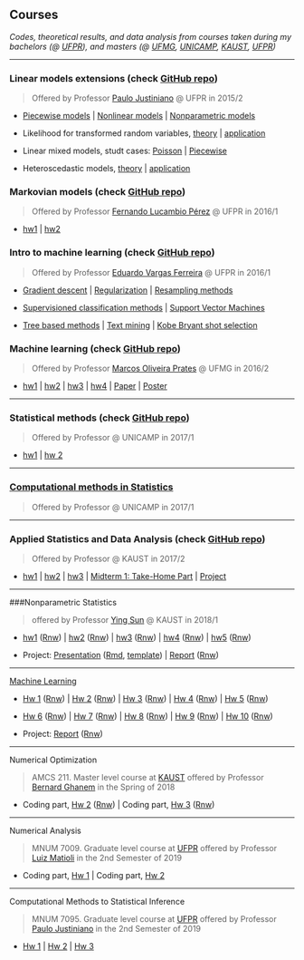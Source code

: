 ## Courses

*Codes, theoretical results, and data analysis from courses taken during
my bachelors (@ [UFPR](http://www.est.ufpr.br/index.html)), and masters
(@ [UFMG](http://www.est.ufmg.br/portal/),
[UNICAMP](https://www.ime.unicamp.br/pos-graduacao/estatistica),
[KAUST](https://cemse.kaust.edu.sa/stat),
[UFPR](http://www.prppg.ufpr.br/ppgmne/))*

***

### Linear models extensions (check [GitHub repo](https://github.com/henriquelaureano/lme15))

> Offered by Professor
> [Paulo Justiniano](https://bit.ly/3hurNG3)
> @ UFPR in 2015/2

+ [Piecewise models](lme15/piecewise.html) |
  [Nonlinear models](lme15/nls.html) |
  [Nonparametric models](lme15/nonparametric.html)

+ Likelihood for transformed random variables,
  [theory](lme15/likelihood/theory.html) |
  [application](lme15/likelihood/application.html)

+ Linear mixed models, studt cases: 
  [Poisson](lme15/lmm/poisson.html) |
  [Piecewise](lme15/lmm/piecewise.html)

+ Heteroscedastic models,
  [theory](lme15/hetero/theory.html) |
  [application](lme15/hetero/application.html)


### Markovian models (check [GitHub repo](https://github.com/henriquelaureano/markov16))

> Offered by Professor
> [Fernando Lucambio Pérez](https://docs.ufpr.br/~lucambio/)
> @ UFPR in 2016/1

+ [hw1](markov16/hw1.pdf) |
  [hw2](markov16/hw2.pdf)

### Intro to machine learning (check [GitHub repo](https://github.com/henriquelaureano/intro2ml))

> Offered by Professor
> [Eduardo Vargas Ferreira](https://eduardoleg.github.io/)
> @ UFPR in 2016/1

+ [Gradient descent](intro2ml/grad-desc/) |
  [Regularization](intro2ml/regularization.html) |
  [Resampling methods](intro2ml/resampling.html)

+ [Supervisioned classification methods](intro2ml/supervisioned.html) |
  [Support Vector Machines](intro2ml/svm.html)
  
+ [Tree based methods](intro2ml/tree.html) |
  [Text mining](intro2ml/textmining.html) |
  [Kobe Bryant shot selection](intro2ml/kobe.html)

### Machine learning (check [GitHub repo](https://github.com/henriquelaureano/ml-ufmg))

> Offered by Professor
> [Marcos Oliveira Prates](http://www.est.ufmg.br/~marcosop/)
> @ UFMG in 2016/2

+ [hw1](ml-ufmg/hw1.pdf) |
  [hw2](ml-ufmg/hw2.pdf) |
  [hw3](ml-ufmg/hw3.pdf) |
  [hw4](ml-ufmg/hw4.pdf) |
  [Paper](ml-ufmg/paper.pdf) |
  [Poster](ml-ufmg/poster.pdf)

***

### Statistical methods (check [GitHub repo](https://github.com/henriquelaureano/mi404-statistical_methods))

> Offered by Professor
> []()
> @ UNICAMP in 2017/1

+ [hw1](stat_methods/hw1.pdf) |
  [hw 2](stat_methods/hw2.pdf)

***

### [Computational methods in Statistics](cms/)

> Offered by Professor
> []()
> @ UNICAMP in 2017/1

***

### Applied Statistics and Data Analysis (check [GitHub repo](https://github.com/henriquelaureano/amcs210))

> Offered by Professor
> []()
> @ KAUST in 2017/2

+ [hw1](applied_stats/hw1.pdf) |
  [hw2](applied_stats/hw2.pdf) |
  [hw3](applied_stats/hw3.pdf) |
  [Midterm 1: Take-Home Part](applied_stats/md1-thp.pdf) |
  [Project](applied_stats/project.pdf)

***

###Nonparametric Statistics

> offered by Professor
> [Ying Sun](https://www.kaust.edu.sa/en/study/faculty/ying-sun)
> @ KAUST in 2018/1

+ [hw1](nonparametric_stat/hw1.pdf) ([Rnw](nonparametric_stat/hw1.Rnw)) |
  [hw2](nonparametric_stat/hw2.pdf) ([Rnw](nonparametric_stat/hw2.Rnw)) |
  [hw3](nonparametric_stat/hw3.pdf) ([Rnw](nonparametric_stat/hw3.Rnw)) |
  [hw4](nonparametric_stat/hw4.pdf) ([Rnw](nonparametric_stat/hw4.Rnw)) |
  [hw5](nonparametric_stat/hw5.pdf) ([Rnw](nonparametric_stat/hw5.Rnw))

+ Project: 
  [Presentation](nonparametric_stat/project_slides.pdf)
  ([Rmd](nonparametric_stat/project_slides.Rmd),
  [template](nonparametric_stat/slides_template.tex)) |
  [Report](nonparametric_stat/project_report.pdf)
  ([Rnw](nonparametric_stat/project_report.Rnw))

***

[Machine Learning](https://sites.google.com/site/kaust229machinelearning/)

+ [Hw 1](ml-kaust/hw1.pdf) ([Rnw](ml-kaust/hw1.Rnw)) |
  [Hw 2](ml-kaust/hw2.pdf) ([Rnw](ml-kaust/hw2.Rnw)) |
  [Hw 3](ml-kaust/hw3.pdf) ([Rnw](ml-kaust/hw3.Rnw)) |
  [Hw 4](ml-kaust/hw4.pdf) ([Rnw](ml-kaust/hw4.Rnw)) |
  [Hw 5](ml-kaust/hw5.pdf) ([Rnw](ml-kaust/hw5.Rnw))

+ [Hw 6](ml-kaust/hw6.pdf) ([Rnw](ml-kaust/hw6.Rnw)) |
  [Hw 7](ml-kaust/hw7.pdf) ([Rnw](ml-kaust/hw7.Rnw)) |
  [Hw 8](ml-kaust/hw8.pdf) ([Rnw](ml-kaust/hw8.Rnw)) |
  [Hw 9](ml-kaust/hw9.pdf) ([Rnw](ml-kaust/hw9.Rnw)) |
  [Hw 10](ml-kaust/hw10.pdf) ([Rnw](ml-kaust/hw10.Rnw))

+ Project:
  [Report](ml-kaust/project_report.pdf)
  ([Rnw](ml-kaust/project_report.Rnw))

***

Numerical Optimization

> AMCS 211. Master level course at [KAUST](https://www.kaust.edu.sa/en)
> offered by Professor [Bernard Ghanem](http://www.bernardghanem.com/)
> in the Spring of 2018

+ Coding part, [Hw 2](num_optim/hw2.pdf) ([Rnw](num_optim/hw2.Rnw)) |
  Coding part, [Hw 3](num_optim/hw3.pdf) ([Rnw](num_optim/hw3.Rnw))

***

Numerical Analysis

> MNUM 7009. Graduate level course at [UFPR](https://www.ufpr.br)
> offered by Professor [Luiz Matioli](https://docs.ufpr.br/~matioli/)
> in the 2nd Semester of 2019

+ Coding part, [Hw 1](numerical_analysis/list_1.pdf) |
  Coding part, [Hw 2](numerical_analysis/list_2.pdf)

***

Computational Methods to Statistical Inference

> MNUM 7095. Graduate level course at [UFPR](https://www.ufpr.br)
> offered by Professor [Paulo Justiniano](http://leg.ufpr.br/~paulojus/)
> in the 2nd Semester of 2019</h5>

+ [Hw 1](mcie/list_1.pdf) |
  [Hw 2](mcie/list_2.pdf) |
  [Hw 3](mcie/list_3.pdf)

